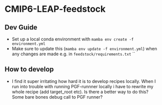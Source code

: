 # CMIP6-LEAP-feedstock

## Dev Guide

- Set up a local conda environment with `mamba env create -f environment.yml`
- Make sure to update this (`mamba env update -f environment.yml`) when any changes are made e.g. in `feedstock/requirements.txt` ``

## How to develop
- I find it super irritating how hard it is to develop recipes locally. When I run into trouble with running PGF-runnner locally i have to rewrite my whole recipe (add target_root etc). Is there a better way to do this? Some bare bones debug call to PGF runner?

